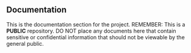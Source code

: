 ## Documentation
This is the documentation section for the project. REMEMBER: This is a **PUBLIC** repository. DO NOT place any documents here that contain sensitive or confidential information that should not be viewable by the general public.